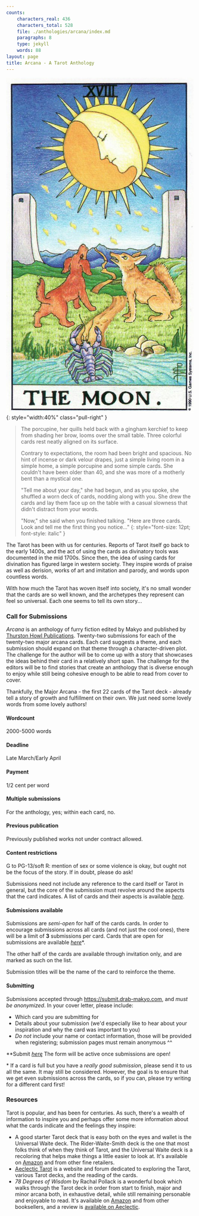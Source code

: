 ```yaml
---
counts:
    characters_real: 436
    characters_total: 528
    file: ./anthologies/arcana/index.md
    paragraphs: 8
    type: jekyll
    words: 88
layout: page
title: Arcana - A Tarot Anthology
---
```


![The Moon from the Universal Waite deck](/assets/themoon.jpg){: style="width:40%" class="pull-right" }

> The porcupine, her quills held back with a gingham kerchief to keep from shading her brow, looms over the small table.  Three colorful cards rest neatly aligned on its surface.
>
> Contrary to expectations, the room had been bright and spacious.  No hint of incense or dark velour drapes, just a simple living room in a simple home, a simple porcupine and some simple cards.  She couldn't have been older than 40, and she was more of a motherly bent than a mystical one.
>
> "Tell me about your day," she had begun, and as you spoke, she shuffled a worn deck of cards, nodding along with you.  She drew the cards and lay them face up on the table with a casual slowness that didn't distract from your words.
>
> "Now," she said when you finished talking.  "Here are three cards.  Look and tell me the first thing you notice..."
{: style="font-size: 12pt; font-style: italic" }

The Tarot has been with us for centuries.  Reports of Tarot itself go back to the early 1400s, and the act of using the cards as divinatory tools was documented in the mid 1700s.  Since then, the idea of using cards for divination has figured large in western society.  They inspire words of praise as well as derision, works of art and imitation and parody, and words upon countless words.

With how much the Tarot has woven itself into society, it's no small wonder that the cards are so well known, and the archetypes they represent can feel so universal.  Each one seems to tell its own story...

### Call for Submissions

*Arcana* is an anthology of furry fiction edited by Makyo and published by [Thurston Howl Publications](http://thurstonhowlpublications.com/).  Twenty-two submissions for each of the twenty-two major arcana cards.  Each card suggests a theme, and each submission should expand on that theme through a character-driven plot.  The challenge for the author will be to come up with a story that showcases the ideas behind their card in a relatively short span.  The challenge for the editors will be to find stories that create an anthology that is diverse enough to enjoy while still being cohesive enough to be able to read from cover to cover.

Thankfully, the Major Arcana - the first 22 cards of the Tarot deck - already tell a story of growth and fulfillment on their own.  We just need some lovely words from some lovely authors!

<!--
Howl, [Nov 27, 2016, 2:32 PM]:
1. Try to get at least eight set authors to commit to eight of the cards, that will be closed to other submissions. And try to have these eight well spread throughout the anthology, especially the first and last card.

2. Have an open call for the others. Don't do the three slots thing, but do give names of who has submitted under each one as well as who is planning on writing one, so people can still go for underdog cards.

3. Don't say this in the call for subs, but assume that we will have a second call for subs. In the likely case that there will be a few cards that have zero quality subs.

Madison Scott-Clary, [Nov 27, 2016, 2:38 PM]:
For part 3, will we send out accept/reject letters before the second call?

Howl, [Nov 27, 2016, 2:39 PM]:
Yes, we will.

They will ask for a deadline. Let's say March 15th?

OH, and please keep me as up to date as possible on this. When you get a confirmation, let me know immediately.

Once you get eight who say they will do it, then you can post the call for four months past when you get the eighth confirmation.

Definitely try to get Kyell if you can.

Haha

And feel free to ask anyone who is in the Seven Deadly Sins lineup:

Coghlan, Stephen
Abernathy, Thomas
Black Wolf, Tristan
Dax
Dwale
Faolan
Grey Raven, Searska
Greyflank
Gullwulf
Hypetaph
James, Rayah
Leigh, Billy
Oakshadow, BanWynn
Proctor, Evelyn
Sisco
Teiran
TJ Minde
Varzen
Weasel
Zarpaulus
DaySpring, NightEyes
Noelle, J. A.
Telfer, Avin

Madison Scott-Clary, [Nov 27, 2016, 2:46 PM]:
*nod* I'm already forming a list, hah.  Kyell, Sparf, Searska (who sounded very interested), maybe Ryffnah

Okay!

Howl:
Talked with Ocean, discussed possibly having more than eight solicited authors. Let's go for at least eleven.

Madison Scott-Clary, [Nov 28, 2016, 3:03 PM]:
Anyway, the reason I got confused last night was because I had been thinking about asking authors for invite cards to write for more than one card.  Like, The Fool, Wheel of Fortune, and The World tell a definite story together, so I was going to ask one author to do all three; one world, same characters, three chapters.  There's a few other pairings and such, too, like The Empress and The Emperor.  Does that sound doable?

Howl, [Nov 28, 2016, 3:03 PM]:
Hm....

Point number one: [nitpicky] Don't put two spaces between sentences. We haven't done that as a society in...sixty years?

Point number two: In theory that sounds nice, but I don't think it's practical to ask any author to do more than one story.

A suggestion might be to commit different authors for those cards, but have them play off each other's stories.

For example, give "The Fool" a much earlier due date, and then give it to the author of the next story, and so on.

Madison Scott-Clary, [Nov 28, 2016, 3:05 PM]:
*nod* That makes sense (and yeah, sorry, I've been trying for _years_ to break the double spacing habit x.x)

Howl, [Nov 28, 2016, 3:05 PM]:
Haha, xP

Sorry about that. I'm a word folf. It's what I do.

Madison Scott-Clary, [Nov 28, 2016, 3:06 PM]:
I have macros in my text editor to remove that, even. Bleh, dumb typing classes. Anyway!

Howl, [Nov 28, 2016, 3:07 PM]:
Haha. So do you think that idea would work?

Madison Scott-Clary, [Nov 28, 2016, 3:11 PM]:
Yeah, definitely! I guess the thing that was kinda making me anxious last night was thinking of 11 authors to invite without exhausting the active authors in the guild. That's what drove me to think about letting authors tackle multiple cards in a longer submission.

Howl, [Nov 28, 2016, 8:24 PM]:
Hmm I don't know. I think single subs would be better than multiple for authors but that's up to you and how your negotiations go

Madison Scott-Clary, [Nov 28, 2016, 8:25 PM]:
*nod*  That's fine :3  I still need to do some talking to figure it out.  I was going to allow multiple submisisons for open cards, but probably only publish one per author unless submissions are scant.  Does that sound okay?

Howl:
Deal :)

https://docs.google.com/spreadsheets/d/1ao0rwk2YsuqpnNtLsIW80IIonJNgfwNW97xTs0jnMJQ/edit#gid=0
-->

#### **Wordcount**

2000-5000 words

#### **Deadline**

Late March/Early April

#### **Payment**

1/2 cent per word

#### **Multiple submissions**

For the anthology, yes; within each card, no.

#### **Previous publication**

Previously published works not under contract allowed.

#### **Content restrictions**
G to PG-13/soft R: mention of sex or some violence is okay, but ought not be the focus of the story.  If in doubt, please do ask!

Submissions need not include any reference to the card itself or Tarot in general, but the core of the submission must revolve around the aspects that the card indicates.  A list of cards and their aspects is available *[here](cards)*.

#### **Submissions available**

Submissions are *semi-open* for half of the cards cards.  In order to encourage submissions across all cards (and not just the cool ones), there will be a limit of **3** submissions per card.  Cards that are open for submissions are available *[here](cards)*\*.

The other half of the cards are available through invitation only, and are marked as such on the list.

Submission titles will be the name of the card to reinforce the theme.

#### **Submitting**

Submissions accepted through <https://submit.drab-makyo.com>, and *must be anonymized*.  In your cover letter, please include:

* Which card you are submitting for
* Details about your submission (we'd especially like to hear about your inspiration and why the card was important to you)
* *Do not* include your name or contact information, those will be provided when registering; submission pages must remain anonymous ^^

**Submit *[here](http://submit.drab-makyo.com/1-arcana-a-tarot-anthology/)*̨** The form will be active once submissions are open!

\* If a card is full but you have a *really good submission*, please send it to us all the same.  It may still be considered.  However, the goal is to ensure that we get even submissions across the cards, so if you can, please try writing for a different card first!

### Resources

Tarot is popular, and has been for centuries.  As such, there's a wealth of information to inspire you and perhaps offer some more information about what the cards indicate and the feelings they inspire:

* A good starter Tarot deck that is easy both on the eyes and wallet is the Universal Waite deck.  The Rider-Waite-Smith deck is the one that most folks think of when they think of Tarot, and the Universal Waite deck is a recoloring that helps make things a little easier to look at.  It's available on [Amazon](http://a.co/dlPDuyt) and from other fine retailers.
* [Aeclectic Tarot](http://www.aeclectic.net/tarot/) is a website and forum dedicated to exploring the Tarot, various Tarot decks, and the reading of the cards.
* *78 Degrees of Wisdom* by Rachal Pollack is a wonderful book which walks through the Tarot deck in order from start to finish, major and minor arcana both, in exhaustive detail, while still remaining personable and enjoyable to read.  It's available on [Amazon](http://a.co/6PKbLYD) and from other booksellers, and a review is [available on Aeclectic](http://www.aeclectic.net/tarot/books/78-degrees-of-wisdom/).
